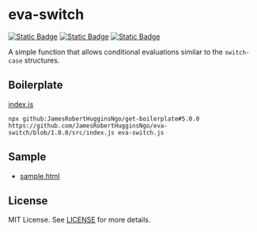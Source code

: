 # eva-switch

[![Static Badge](https://img.shields.io/badge/GitHub%20Repo-6e5494)](https://github.com/JamesRobertHugginsNgo/eva-switch)
[![Static Badge](https://img.shields.io/badge/GitHub%20Page-4078c0)](https://jamesroberthugginsngo.github.io/eva-switch/)
[![Static Badge](https://img.shields.io/badge/Tag-1.0.0-6cc644)](https://github.com/JamesRobertHugginsNgo/eva-switch/tree/1.0.0)

A simple function that allows conditional evaluations similar to the `switch-case` structures.

## Boilerplate

[index.js](./src/index.js)

```
npx github:JamesRobertHugginsNgo/get-boilerplate#5.0.0 https://github.com/JamesRobertHugginsNgo/eva-switch/blob/1.0.0/src/index.js eva-switch.js
```

## Sample

- [sample.html](./sample/sample.html)

## License

MIT License. See [LICENSE](LICENSE) for more details.
